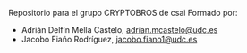 Repositorio para el grupo CRYPTOBROS de csai
Formado por: 
- Adrián Delfín Mella Castelo, adrian.mcastelo@udc.es
- Jacobo Fiaño Rodríguez, jacobo.fiano1@udc.es
